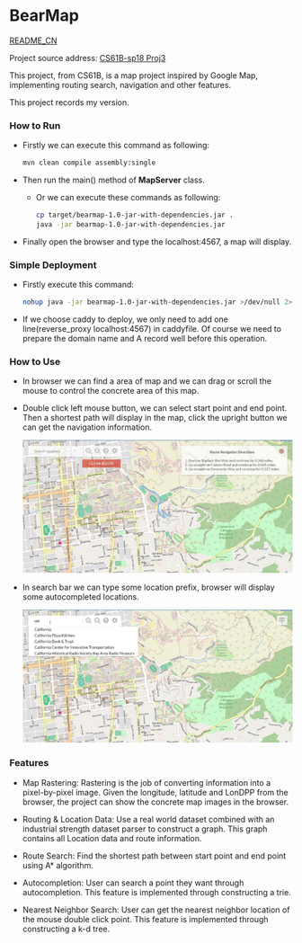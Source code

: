 # BearMap

[README_CN](README.md)

Project source address: [CS61B-sp18 Proj3](https://sp18.datastructur.es/materials/proj/proj3/proj3)

This project, from CS61B, is a map project inspired by Google Map, implementing routing search, navigation and other features.

This project records my version.

### How to Run

- Firstly we can execute this command as following:

  ```bash
  mvn clean compile assembly:single
  ```

- Then run the main() method of **MapServer** class.

  - Or we can execute these commands as following:

    ```bash
    cp target/bearmap-1.0-jar-with-dependencies.jar .
    java -jar bearmap-1.0-jar-with-dependencies.jar
    ```

- Finally open the browser and type the localhost:4567, a map will display.

### Simple Deployment

- Firstly execute this command:

  ```bash
  nohup java -jar bearmap-1.0-jar-with-dependencies.jar >/dev/null 2>log &
  ```

- If we choose caddy to deploy, we only need to add one line(reverse_proxy localhost:4567) in caddyfile. Of course we need to prepare the domain name and A record well before this operation.

### How to Use

- In browser we can find a area of map and we can drag or scroll the mouse to control the concrete area of this map.

- Double click left mouse button, we can select start point and end point. Then a shortest path will display in the map, click the upright button we can get the navigation information.

  <img src="route_example.png" style="zoom:60%;" />

- In search bar we can type some location prefix, browser will display some autocompleted locations.

  <img src="map_example.png" alt="map_example" style="zoom:60%;" />

### Features

- Map Rastering: Rastering is the job of converting information into a pixel-by-pixel image. Given the longitude, latitude and LonDPP from the browser, the project can show the concrete map images in the browser.
- Routing & Location Data: Use a real world dataset combined with an industrial strength dataset parser to construct a graph. This graph contains all Location data and route information.

- Route Search: Find the shortest path between start point and end point using A\* algorithm.

- Autocompletion: User can search a point they want through autocompletion. This feature is implemented through constructing a trie.

- Nearest Neighbor Search: User can get the nearest neighbor location of the mouse double click point. This feature is implemented through constructing a k-d tree.
